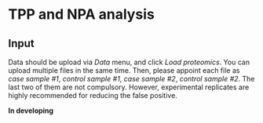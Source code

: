 # TPP and NPA analysis

## Input
Data should be upload via *Data* menu, and click *Load proteomics*. You can upload
 multiple files in the same time. Then, please appoint each file as *case sample #1*, 
 *control sample #1*, *case sample #2*, *control sample #2*. The last two of them are 
 not compulsory. However, experimental replicates are highly recommended for reducing
 the false positive.
 
**In developing** 

